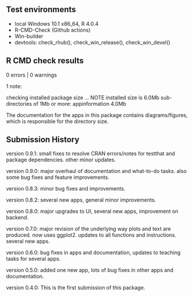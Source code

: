 ## Test environments

* local Windows 10.1 x86_64, R 4.0.4
* R-CMD-Check (Github actions) 
* Win-builder 
* devtools: check_rhub(), check_win_release(), check_win_devel()

## R CMD check results

0 errors | 0 warnings 

1 note:

checking installed package size ... NOTE
  installed size is  6.0Mb
  sub-directories of 1Mb or more:
    appinformation   4.0Mb

The documentation for the apps in this package contains diagrams/figures, which is responsible for the directory size.


## Submission History

version 0.9.1: small fixes to resolve CRAN errors/notes for testthat and package dependencies. other minor updates.

version 0.9.0: major overhaul of documentation and what-to-do tasks. also some bug fixes and feature improvements.

version 0.8.3: minor bug fixes and improvements.

version 0.8.2: several new apps, general minor improvements.

version 0.8.0: major upgrades to UI, several new apps, improvement on backend.

version 0.7.0: major revision of the underlying way plots and text are produced. now uses ggplot2. updates to all functions and instructions. several new apps.

version 0.6.0: bug fixes in apps and documentation, updates to teaching tasks for several apps.

version 0.5.0: added one new app, lots of bug fixes in other apps and documentation.

version 0.4.0: This is the first submission of this package.
